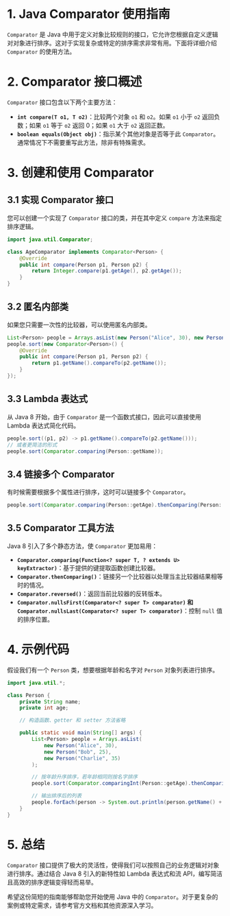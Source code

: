 # 1. Java Comparator 使用指南

`Comparator` 是 Java 中用于定义对象比较规则的接口，它允许您根据自定义逻辑对对象进行排序。这对于实现复杂或特定的排序需求非常有用。下面将详细介绍 `Comparator` 的使用方法。

# 2. Comparator 接口概述

`Comparator` 接口包含以下两个主要方法：

- **`int compare(T o1, T o2)`**：比较两个对象 `o1` 和 `o2`。如果 `o1` 小于 `o2` 返回负数；如果 `o1` 等于 `o2` 返回 0；如果 `o1` 大于 `o2` 返回正数。
- **`boolean equals(Object obj)`**：指示某个其他对象是否等于此 `Comparator`。通常情况下不需要重写此方法，除非有特殊需求。

# 3. 创建和使用 Comparator

## 3.1 实现 Comparator 接口

您可以创建一个实现了 `Comparator` 接口的类，并在其中定义 `compare` 方法来指定排序逻辑。

```java
import java.util.Comparator;

class AgeComparator implements Comparator<Person> {
    @Override
    public int compare(Person p1, Person p2) {
        return Integer.compare(p1.getAge(), p2.getAge());
    }
}
```

## 3.2 匿名内部类

如果您只需要一次性的比较器，可以使用匿名内部类。

```java
List<Person> people = Arrays.asList(new Person("Alice", 30), new Person("Bob", 25));
people.sort(new Comparator<Person>() {
    @Override
    public int compare(Person p1, Person p2) {
        return p1.getName().compareTo(p2.getName());
    }
});
```

## 3.3 Lambda 表达式

从 Java 8 开始，由于 `Comparator` 是一个函数式接口，因此可以直接使用 Lambda 表达式简化代码。

```java
people.sort((p1, p2) -> p1.getName().compareTo(p2.getName()));
// 或者更简洁的形式
people.sort(Comparator.comparing(Person::getName));
```

## 3.4 链接多个 Comparator

有时候需要根据多个属性进行排序，这时可以链接多个 `Comparator`。

```java
people.sort(Comparator.comparing(Person::getAge).thenComparing(Person::getName));
```

## 3.5 Comparator 工具方法

Java 8 引入了多个静态方法，使 `Comparator` 更加易用：

- **`Comparator.comparing(Function<? super T, ? extends U> keyExtractor)`**：基于提供的键提取函数创建比较器。
- **`Comparator.thenComparing()`**：链接另一个比较器以处理当主比较器结果相等时的情况。
- **`Comparator.reversed()`**：返回当前比较器的反转版本。
- **`Comparator.nullsFirst(Comparator<? super T> comparator)` 和 `Comparator.nullsLast(Comparator<? super T> comparator)`**：控制 `null` 值的排序位置。

# 4. 示例代码

假设我们有一个 `Person` 类，想要根据年龄和名字对 `Person` 对象列表进行排序。

```java
import java.util.*;

class Person {
    private String name;
    private int age;

    // 构造函数、getter 和 setter 方法省略

    public static void main(String[] args) {
        List<Person> people = Arrays.asList(
            new Person("Alice", 30),
            new Person("Bob", 25),
            new Person("Charlie", 35)
        );

        // 按年龄升序排序，若年龄相同则按名字排序
        people.sort(Comparator.comparingInt(Person::getAge).thenComparing(Person::getName));

        // 输出排序后的列表
        people.forEach(person -> System.out.println(person.getName() + " (" + person.getAge() + ")"));
    }
}
```

# 5. 总结

`Comparator` 接口提供了极大的灵活性，使得我们可以按照自己的业务逻辑对对象进行排序。通过结合 Java 8 引入的新特性如 Lambda 表达式和流 API，编写简洁且高效的排序逻辑变得轻而易举。

希望这份简短的指南能够帮助您开始使用 Java 中的 `Comparator`。对于更复杂的案例或特定需求，请参考官方文档和其他资源深入学习。

